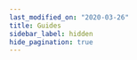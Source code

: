 ```yaml
---
last_modified_on: "2020-03-26"
title: Guides
sidebar_label: hidden
hide_pagination: true
---
```




